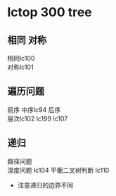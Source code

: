 # lctop 300  tree 
## 相同 对称 
相同lc100  
对称lc101
## 遍历问题
前序 中序lc94 后序  
层次lc102  lc199 lc107
## 递归
路径问题  
深度问题 lc104
平衡二叉树判断 lc110
* 注意递归的边界不同
